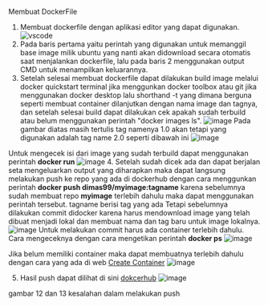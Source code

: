 Membuat DockerFile

1. Membuat dockerfile dengan aplikasi editor yang dapat digunakan.
![vscode](https://github.com/XabaraNeanthal/UTS-tekn-cloud-computing-teori/blob/master/gambar-09.png)
2. Pada baris pertama yaitu perintah yang digunakan untuk memanggil base image milik ubuntu yang nanti akan didownload secara otomatis saat menjalankan dockerfile, lalu pada baris 2 menggunakan output CMD untuk menampilkan keluarannya.
3. Setelah selesai membuat dockerfile dapat dilakukan build image melalui docker quickstart terminal jika menggunkan docker toolbox atau git jika menggunakan docker desktop lalu shorthand -t yang dimana berguna seperti membuat container dilanjutkan dengan nama image dan tagnya, dan setelah selesai build dapat dilakukan cek apakah sudah terbuild atau belum menggunakan perintah "docker images ls". 
![image](https://github.com/XabaraNeanthal/UTS-tekn-cloud-computing-teori/blob/master/gambar-11.png)
Pada gambar diatas masih tertulis tag namenya 1.0 akan tetapi yang digunakan adalah tag name 2.0 seperti dibawah ini 
![image](https://github.com/XabaraNeanthal/UTS-tekn-cloud-computing-teori/blob/master/gambar-18.png)

Untuk mengecek isi dari image yang sudah terbuild dapat menggunakan perintah **docker run**
![image](https://github.com/XabaraNeanthal/UTS-tekn-cloud-computing-teori/blob/master/gambar-10.png)
4. Setelah sudah dicek ada dan dapat berjalan seta mengeluarkan output yang diharapkan maka dapat langsung melakukan push ke repo yang ada di dockerhub dengan cara menggunkan perintah **docker push dimas99/myimage:tagname** karena sebelumnya sudah membuat repo **myimage** terlebih dahulu maka dapat menggunakan perintah tersebut. tagname berisi tag yang ada
Tetapi sebelumnya dilakukan commit didocker karena harus mendownload image yang telah dibuat menjadi lokal dan membuat nama dan tag baru untuk image lokalnya. 
![image](https://github.com/XabaraNeanthal/UTS-tekn-cloud-computing-teori/blob/master/gambar-14.png)
Untuk melakukan commit harus ada container terlebih dahulu. Cara mengeceknya dengan cara mengetikan perintah **docker ps**
![image](https://github.com/XabaraNeanthal/UTS-tekn-cloud-computing-teori/blob/master/gambar-16.png)

Jika belum memiliki container maka dapat membuatnya terlebih dahulu dengan cara yang ada di web [Create Container](https://docs.docker.com/engine/reference/commandline/create/)
![image](https://github.com/XabaraNeanthal/UTS-tekn-cloud-computing-teori/blob/master/gambar-17.png)

5. Hasil push dapat dilihat di sini [dokcerhub](https://hub.docker.com/repository/docker/dimas99/utstcc175610079)
![image](https://github.com/XabaraNeanthal/UTS-tekn-cloud-computing-teori/blob/master/gambar-15.png)

gambar 12 dan 13 kesalahan dalam melakukan push